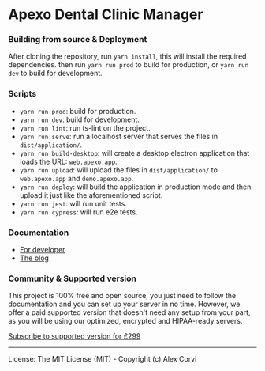 # Apexo Dental Clinic Manager

### Building from source & Deployment

After cloning the repository, run `yarn install`, this will install the required dependencies. then run `yarn run prod` to build for production, or `yarn run dev` to build for development.

### Scripts

-   `yarn run prod`: build for production.
-   `yarn run dev`: build for development.
-   `yarn run lint`: run ts-lint on the project.
-   `yarn run serve`: run a localhost server that serves the files in `dist/application/`.
-   `yarn run build-desktop`: will create a desktop electron application that loads the URL: `web.apexo.app`.
-   `yarn run upload`: will upload the files in `dist/application/` to `web.apexo.app` and `demo.apexo.app`.
-   `yarn run deploy`: will build the application in production mode and then upload it just like the aforementioned script.
-   `yarn run jest`: will run unit tests.
-   `yarn run cypress`: will run e2e tests.

### Documentation

-   [For developer](https://docs.apexo.app/)
-   [The blog](https://apexo.app/blog)

### Community & Supported version

This project is 100% free and open source, you just need to follow the documentation and you can set up your server in no time. However, we offer a paid supported version that doesn't need any setup from your part, as you will be using our optimized, encrypted and HIPAA-ready servers.

[Subscribe to supported version for £299](https://apexo.app/register/)

---

License: The MIT License (MIT) - Copyright (c) Alex Corvi
